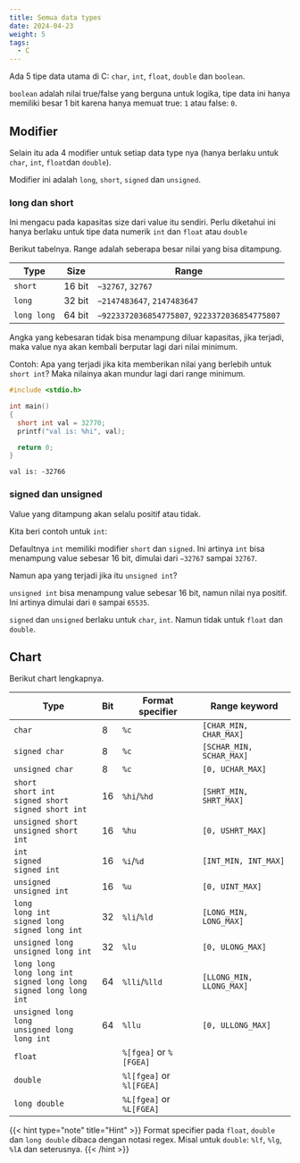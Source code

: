 ```yaml
---
title: Semua data types
date: 2024-04-23
weight: 5
tags: 
  - C
---
```


Ada 5 tipe data utama di C: `char`, `int`, `float`, `double` dan `boolean`.

`boolean` adalah nilai true/false yang berguna untuk logika, tipe data ini hanya memiliki besar 1 bit karena hanya memuat true: `1` atau false: `0`.

## Modifier

Selain itu ada 4 modifier untuk setiap data type nya (hanya berlaku untuk `char`, `int`, `float`dan `double`).

Modifier ini adalah `long`, `short`, `signed` dan `unsigned`.

### long dan short

Ini mengacu pada kapasitas size dari value itu sendiri. Perlu diketahui ini hanya berlaku untuk tipe data numerik `int` dan `float` atau `double`

Berikut tabelnya. Range adalah seberapa besar nilai yang bisa ditampung.

| Type | Size | Range |
|-|-|-|
| `short` | 16 bit | `−32767`, `32767` |
| `long` | 32 bit | `−2147483647`, `2147483647` |
| `long long` | 64 bit | `−9223372036854775807`, `9223372036854775807` |

Angka yang kebesaran tidak bisa menampung diluar kapasitas, jika terjadi, maka value nya akan kembali berputar lagi dari nilai minimum.

Contoh: Apa yang terjadi jika kita memberikan nilai yang berlebih untuk `short int`? Maka nilainya akan mundur lagi dari range minimum.

```c
#include <stdio.h>

int main()
{
  short int val = 32770;
  printf("val is: %hi", val);

  return 0;
}
```
```plain
val is: -32766
```

### signed dan unsigned

Value yang ditampung akan selalu positif atau tidak.

Kita beri contoh untuk `int`:

Defaultnya `int` memiliki modifier `short` dan `signed`. Ini artinya `int` bisa menampung value sebesar 16 bit, dimulai dari `−32767` sampai `32767`.

Namun apa yang terjadi jika itu `unsigned int`?

`unsigned int` bisa menampung value sebesar 16 bit, namun nilai nya positif. Ini artinya dimulai dari `0` sampai `65535`.

`signed` dan `unsigned` berlaku untuk `char`, `int`. Namun tidak untuk `float` dan `double`.

## Chart

Berikut chart lengkapnya.

| Type | Bit | Format specifier | Range keyword |
|-|-|-|-|
| `char` | 8 | `%c` | `[CHAR_MIN, CHAR_MAX]` |
| `signed char` | 8 | `%c` | `[SCHAR_MIN, SCHAR_MAX]` |
| `unsigned char` | 8 | `%c` | `[0, UCHAR_MAX]` |
| `short`<br>`short int`<br>`signed short`<br>`signed short int` | 16 | `%hi`/`%hd` | `[SHRT_MIN, SHRT_MAX]` |
| `unsigned short`<br>`unsigned short int` | 16 | `%hu` | `[0, USHRT_MAX]` |
| `int`<br>`signed`<br>`signed int` | 16 | `%i`/`%d` | `[INT_MIN, INT_MAX]` |
| `unsigned`<br>`unsigned int` | 16 | `%u` | `[0, UINT_MAX]` |
| `long`<br>`long int`<br>`signed long`<br>`signed long int` | 32 | `%li`/`%ld` | `[LONG_MIN, LONG_MAX]` |
| `unsigned long`<br>`unsigned long int` | 32 | `%lu` | `[0, ULONG_MAX]` |
| `long long`<br>`long long int`<br>`signed long long`<br>`signed long long int` | 64 | `%lli`/`%lld` | `[LLONG_MIN, LLONG_MAX]` |
| `unsigned long long`<br>`unsigned long long int` | 64 | `%llu` | `[0, ULLONG_MAX]` |
| `float` |  | `%[fgea]` or `%[FGEA]` |  |
| `double` |  | `%l[fgea]` or `%l[FGEA]` |  |
| `long double` |  | `%L[fgea]` or `%L[FGEA]` |  |

{{< hint type="note" title="Hint" >}}
Format specifier pada `float`, `double` dan `long double` dibaca dengan notasi regex. Misal untuk `double`: `%lf`, `%lg`, `%lA` dan seterusnya.
{{< /hint >}}

